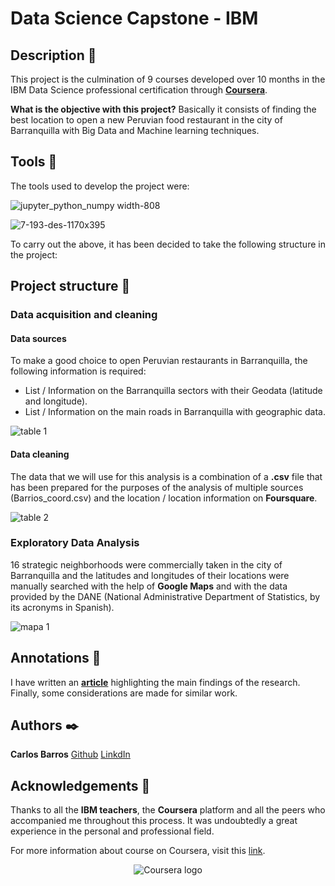 # Data Science Capstone - IBM

## Description :speech_balloon:
This project is the culmination of 9 courses developed over 10 months in the IBM Data Science professional certification through [**Coursera**](https://www.coursera.org/professional-certificates/ibm-data-science). 

**What is the objective with this project?** Basically it consists of finding the best location to open a new Peruvian food restaurant in the city of Barranquilla with Big Data and Machine learning techniques. 

## Tools :hammer:
The tools used to develop the project were:


![jupyter_python_numpy width-808](https://user-images.githubusercontent.com/60367519/80153609-7e09c180-8583-11ea-80da-ccaffb4b8889.png)

![7-193-des-1170x395](https://user-images.githubusercontent.com/60367519/80152856-0edf9d80-8582-11ea-880e-0ad520c524a8.png)


To carry out the above, it has been decided to take the following structure in the project: 

## Project structure :notebook_with_decorative_cover:

### Data acquisition and cleaning
#### Data sources
To make a good choice to open Peruvian restaurants in Barranquilla, the following information is required:
* List / Information on the Barranquilla sectors with their Geodata (latitude and longitude).
* List / Information on the main roads in Barranquilla with geographic data.

![table 1](https://user-images.githubusercontent.com/60367519/80259215-a90b1880-864a-11ea-9103-b58526ee9571.png)

#### Data cleaning
The data that we will use for this analysis is a combination of a **.csv** file that has been prepared for the purposes of the analysis of multiple sources (Barrios_coord.csv) and the location / location information on **Foursquare**.

![table 2](https://user-images.githubusercontent.com/60367519/80259326-f091a480-864a-11ea-8fc2-b93c70491c66.png)


### Exploratory Data Analysis
16 strategic neighborhoods were commercially taken in the city of Barranquilla and the latitudes and longitudes of their locations were manually searched with the help of **Google Maps** and with the data provided by the DANE (National Administrative Department of Statistics, by its acronyms in Spanish).

![mapa 1](https://user-images.githubusercontent.com/60367519/80259220-aad4dc00-864a-11ea-8896-ed8161a46863.png)

## Annotations :loudspeaker:
I have written an [**article**](https://www.linkedin.com/pulse/opening-new-peruvian-restaurant-barranquilla-big-data-carlos-barros-1e/) highlighting the main findings of the research. Finally, some considerations are made for similar work. 

## Authors :black_nib:
**Carlos Barros** [Github](https://github.com/cbarros7)
                  [LinkdIn](https://www.linkedin.com/in/carlosbarros7/)

## Acknowledgements :pray:
Thanks to all the **IBM teachers**, the **Coursera** platform and all the peers who accompanied me throughout this process. It was undoubtedly a great experience in the personal and professional field. 


For more information about course on Coursera, visit this [link](https://www.coursera.org/professional-certificates/ibm-data-science).

<p align="center">
<img src="https://digital.hbs.edu/platform-rctom/wp-content/uploads/sites/4/2016/11/coursera-logo-nobg.png" alt="Coursera logo">
</p>



